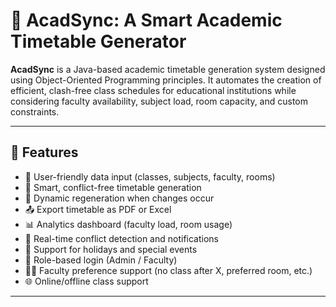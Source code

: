 

# 📘 AcadSync: A Smart Academic Timetable Generator

**AcadSync** is a Java-based academic timetable generation system designed using Object-Oriented Programming principles. It automates the creation of efficient, clash-free class schedules for educational institutions while considering faculty availability, subject load, room capacity, and custom constraints.

---

## 🚀 Features

- 🧾 User-friendly data input (classes, subjects, faculty, rooms)
- 🧠 Smart, conflict-free timetable generation
- 🔁 Dynamic regeneration when changes occur
- 📤 Export timetable as PDF or Excel
- 📊 Analytics dashboard (faculty load, room usage)
- 🔔 Real-time conflict detection and notifications
- 📅 Support for holidays and special events
- 🔐 Role-based login (Admin / Faculty)
- 🧑‍🏫 Faculty preference support (no class after X, preferred room, etc.)
- 🌐 Online/offline class support

---

